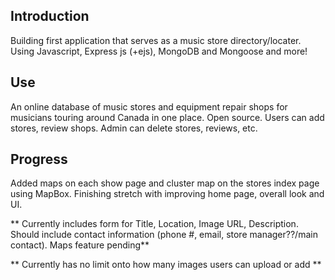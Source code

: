 ## Introduction 
Building first application that serves as a music store directory/locater. Using Javascript, Express js (+ejs), MongoDB and Mongoose and more! 

## Use
An online database of music stores and equipment repair shops for musicians touring around Canada in one place. Open source. Users can add stores, review shops. Admin can delete stores, reviews, etc. 

## Progress 
Added maps on each show page and cluster map on the stores index page using MapBox. Finishing stretch with improving home page, overall look and UI. 

** Currently includes form for Title, Location, Image URL, Description. Should include contact information (phone #, email, store manager??/main contact). Maps feature pending**

** Currently has no limit onto how many images users can upload or add ** 